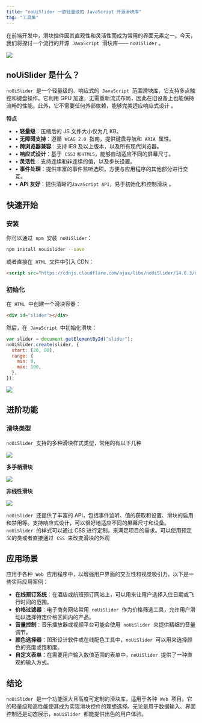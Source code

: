 ```yaml
---
title: "noUiSlider 一款轻量级的 JavaScript 开源滑块库"
tag: "工具集"
---
```


在前端开发中，滑块控件因其直观性和灵活性而成为常用的界面元素之一。今天，我们将探讨一个流行的开源  `JavaScript`  滑块库—— `noUiSlider` 。

<img src="../imgs/82/01.webp" />

## noUiSlider 是什么？

`noUiSlider`  是一个轻量级的、响应式的  `JavaScript`  范围滑块库，它支持多点触控和键盘操作。它利用 GPU 加速，无需重新流式布局，因此在旧设备上也能保持流畅的性能。此外，它不需要任何外部依赖，能够完美适应响应式设计 。

**特点**

- • **轻量级**：压缩后的 JS 文件大小仅为几 KB。
- • **无障碍支持**：遵循  `WCAG 2.0`  指南，提供键盘导航和  `ARIA`  属性。
- • **跨浏览器兼容**：支持 IE9 及以上版本，以及所有现代浏览器。
- • **响应式设计**：基于  `CSS3` `和HTML5`，能够自动适应不同的屏幕尺寸。
- • **灵活性**：支持连续和非连续的值，以及步长设置。
- • **事件处理**：提供丰富的事件监听选项，方便与应用程序的其他部分进行交互。
- • **API 友好**：提供清晰的`JavaScript API`，易于初始化和控制滑块 。

## 快速开始

### 安装

你可以通过  `npm`  安装  `noUiSlider`：

```sh
npm install nouislider --save
```

或者直接在  `HTML`  文件中引入 CDN：

```html
<script src="https://cdnjs.cloudflare.com/ajax/libs/noUiSlider/14.6.3/nouislider.min.js"></script>
```

### 初始化

在  `HTML`  中创建一个滑块容器：

```html
<div id="slider"></div>
```

然后，在  `JavaScript`  中初始化滑块：

```js
var slider = document.getElementById("slider");
noUiSlider.create(slider, {
  start: [20, 80],
  range: {
    min: 0,
    max: 100,
  },
});
```

<img src="../imgs/82/02.webp" />

## 进阶功能

### 滑块类型

`noUiSlider`  支持的多种滑块样式类型，常用的有以下几种

<img src="../imgs/82/03.webp" />

**多手柄滑块**

<img src="../imgs/82/04.webp" />

**非线性滑块**

<img src="../imgs/82/05.webp" />

`noUiSlider`  还提供了丰富的 API，包括事件监听、值的获取和设置、滑块的启用和禁用等。支持响应式设计，可以很好地适应不同的屏幕尺寸和设备。`noUiSlider`  的样式可以通过 CSS 进行定制，来满足项目的需求。可以使用预定义的类或者直接通过  `CSS`  来改变滑块的外观

## 应用场景

应用于各种  `Web`  应用程序中，以增强用户界面的交互性和视觉吸引力。以下是一些实际应用案例：

- **在线预订系统**：在酒店或航班预订网站上，可以用来让用户选择入住日期或飞行时间的范围。
- **价格过滤器**：电子商务网站常用  `noUiSlider`  作为价格筛选工具，允许用户滑动以选择特定价格区间内的产品。
- **音量控制**：音乐播放器或视频平台可能会使用  `noUiSlider`  来提供精细的音量调节。
- **颜色选择器**：图形设计软件或在线配色工具中，`noUiSlider`  可以用来选择颜色的亮度或饱和度。
- **自定义表单**：在需要用户输入数值范围的表单中，`noUiSlider`  提供了一种直观的输入方式。

## 结论

`noUiSlider`  是一个功能强大且高度可定制的滑块库，适用于各种  `Web`  项目。它的轻量级和高性能使其成为实现滑块控件的理想选择。无论是用于数据输入、界面控制还是动态展示，`noUiSlider`  都能提供出色的用户体验。
